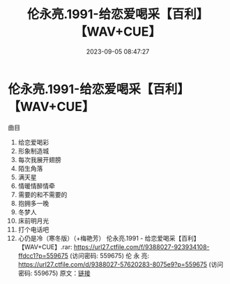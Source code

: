﻿---
title: 伦永亮.1991-给恋爱喝采【百利】【WAV+CUE】
date: 2023-09-05 08:47:27
categories: WAV车载音乐、镜像
tags: 华语中文
---
# 伦永亮.1991-给恋爱喝采【百利】【WAV+CUE】

曲目
01. 给恋爱喝彩
02. 形象制造城
03. 每次我展开翅膀
04. 陌生角落
05. 满天星
06. 情暖情醉情牵
07. 需要的和不需要的
08. 抱拥多一晚
09. 冬梦人
10. 床前明月光
11. 打个电话吧
12. 心仍是冷（寒冬版）（+梅艳芳）
伦永亮.1991 - 给恋爱喝采【百利】【WAV+CUE】.rar: https://url27.ctfile.com/f/9388027-923934108-ffdcc1?p=559675
(访问密码: 559675)
伦 永 亮: https://url27.ctfile.com/d/9388027-57620283-8075e9?p=559675
(访问密码: 559675)
原文：[链接](https://blog.sina.com.cn/s/blog_1647c7e76010313c8.html)